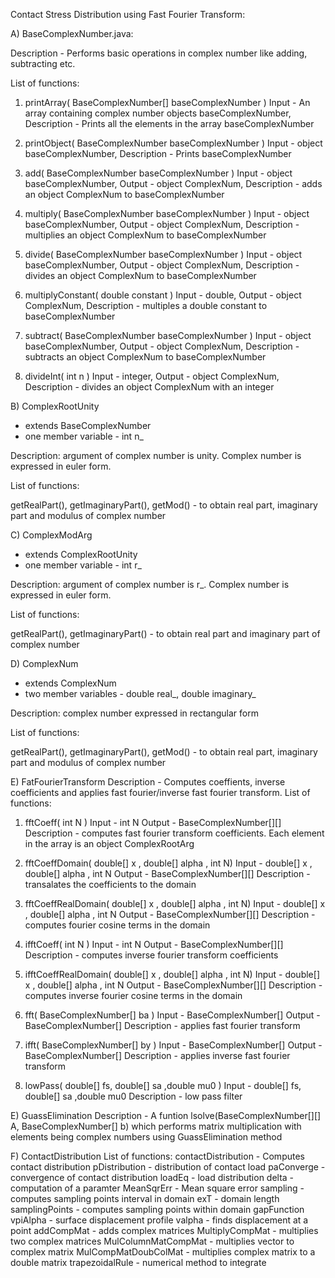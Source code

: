 Contact Stress Distribution using Fast Fourier Transform:

A) BaseComplexNumber.java:

Description - Performs basic operations in complex number like adding, subtracting etc.

List of functions:

1) printArray( BaseComplexNumber[] baseComplexNumber )
      Input - An array containing complex number objects baseComplexNumber,
      Description - Prints all the elements in the array baseComplexNumber
      
2) printObject( BaseComplexNumber baseComplexNumber )
      Input - object baseComplexNumber,
      Description - Prints baseComplexNumber
 
3) add( BaseComplexNumber baseComplexNumber )
      Input - object baseComplexNumber,
      Output - object ComplexNum,
      Description - adds an object ComplexNum to baseComplexNumber
      
3) multiply( BaseComplexNumber baseComplexNumber )
      Input - object baseComplexNumber,
      Output - object ComplexNum,
      Description - multiplies an object ComplexNum to baseComplexNumber 
      
4) divide( BaseComplexNumber baseComplexNumber )
      Input - object baseComplexNumber,
      Output - object ComplexNum,
      Description - divides an object ComplexNum to baseComplexNumber  
   
5) multiplyConstant( double constant )
      Input - double,
      Output - object ComplexNum,
      Description - multiples a double constant to baseComplexNumber
    
6) subtract( BaseComplexNumber baseComplexNumber )
      Input - object baseComplexNumber,
      Output - object ComplexNum,
      Description - subtracts an object ComplexNum to baseComplexNumber
      
7) divideInt( int n )
      Input - integer,
      Output - object ComplexNum,
      Description - divides an object ComplexNum with an integer
      
B) ComplexRootUnity

- extends BaseComplexNumber
- one member variable - int n_

Description: argument of complex number is unity. Complex number is expressed in euler form.

List of functions:

getRealPart(), getImaginaryPart(), getMod() - to obtain real part, imaginary part and modulus of complex number 

      
      
C) ComplexModArg

- extends ComplexRootUnity
- one member variable - int r_

Description: argument of complex number is r_. Complex number is expressed in euler form.

List of functions:

getRealPart(), getImaginaryPart() - to obtain real part and imaginary part of complex number


D) ComplexNum

- extends ComplexNum
- two member variables - double real_, double imaginary_

Description: complex number expressed in rectangular form

List of functions:

getRealPart(), getImaginaryPart(), getMod() - to obtain real part, imaginary part and modulus of complex number 

E) FatFourierTransform
Description - Computes coeffients, inverse coefficients and applies fast fourier/inverse fast fourier transform.
List of functions:

1) fftCoeff( int N )
      Input - int N
      Output - BaseComplexNumber[][]
      Description - computes fast fourier transform coefficients. Each element in the array is an object ComplexRootArg
      
2) fftCoeffDomain( double[] x , double[] alpha , int N)
      Input - double[] x , double[] alpha , int N
      Output - BaseComplexNumber[][]
      Description - transalates the coefficients to the domain 
      
3) fftCoeffRealDomain( double[] x , double[] alpha , int N)
      Input - double[] x , double[] alpha , int N
      Output - BaseComplexNumber[][]
      Description - computes fourier cosine terms in the domain
      
4) ifftCoeff( int N )
      Input - int N
      Output - BaseComplexNumber[][]
      Description - computes inverse fourier transform coefficients
      
5) ifftCoeffRealDomain( double[] x , double[] alpha , int N)
      Input - double[] x , double[] alpha , int N
      Output - BaseComplexNumber[][]
      Description -computes inverse fourier cosine terms in the domain
   
6) fft( BaseComplexNumber[] ba )
      Input - BaseComplexNumber[]
      Output - BaseComplexNumber[]
      Description - applies fast fourier transform
      
7) ifft( BaseComplexNumber[] by )
      Input - BaseComplexNumber[]
      Output - BaseComplexNumber[]
      Description - applies inverse fast fourier transform
      
8) lowPass( double[] fs, double[] sa ,double mu0 )
      Input - double[] fs, double[] sa ,double mu0
      Description - low pass filter
           
 E) GuassElimination
      Description - A funtion lsolve(BaseComplexNumber[][] A, BaseComplexNumber[] b) which performs matrix multiplication with elements being complex numbers using GuassElimination method
      
 F) ContactDistribution
      List of functions:
      contactDistribution - Computes contact distribution
      pDistribution - distribution of contact load
      paConverge - convergence of contact distribution
      loadEq - load distribution 
      delta - computation of a paramter
      MeanSqrErr - Mean square error
      sampling - computes sampling points interval in domain
      exT - domain length
      samplingPoints - computes sampling points within domain
      gapFunction
      vpiAlpha - surface displacement profile
      valpha - finds displacement at a point
      addCompMat - adds complex matrices
      MultiplyCompMat - multiplies two complex matrices
      MulColumnMatCompMat - multiplies vector to complex matrix
      MulCompMatDoubColMat - multiplies complex matrix to a double matrix
      trapezoidalRule - numerical method to integrate
      
      
      
      
 
    

    
 
   






